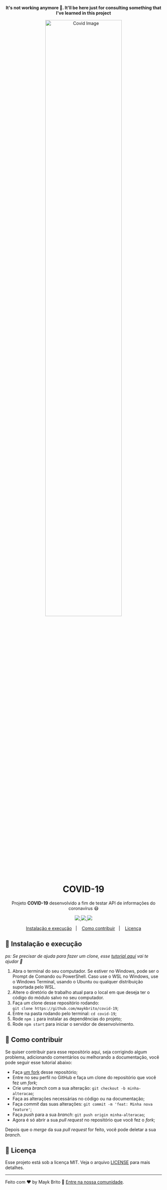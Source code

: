 <p align="center">
<strong> It's not working anymore 👀. It'll be here just for consulting something that I've learned in this project</strong>
</p>

<p align="center">
<img width="70%" src="https://i.imgur.com/SroyvTi.png" alt="Covid Image"/>
</p>

<h1 align="center">COVID-19</h1>
<p align="center">Projeto <strong>COVID-19</strong> desenvolvido a fim de testar API de informações do coronavírus 😷</p>
<p align="center">
  <a aria-label="Mayk" href="https://github.com/maykbrito/">
    <img src="https://img.shields.io/badge/mayk@rocketseat-35.0-informational?logo=medium"></img>
  </a>
  <a aria-label="Node" href="https://github.com/nodejs/node/blob/master/doc/changelogs/CHANGELOG_V12.md#12.14.1">
    <img src="https://img.shields.io/badge/node.js@lts-12.14.1-informational?logo=Node.JS"></img>
  </a>
  <a aria-label="Next" href="https://nextjs.org/blog/next-9-3">
    <img src="https://img.shields.io/badge/nextjs-9.3-informational"></img>
  </a>
</p>


<p align="center">
  <a href="#-instalação-e-execução">Instalação e execução</a>&nbsp;&nbsp;&nbsp;|&nbsp;&nbsp;&nbsp;
  <a href="#-como-contribuir">Como contribuir</a>&nbsp;&nbsp;&nbsp;|&nbsp;&nbsp;&nbsp;
  <a href="#memo-licença">Licença</a>
</p>

## 🚀 Instalação e execução

_ps: Se precisar de ajuda para fazer um clone, esse [tutorial aqui](https://help.github.com/pt/github/creating-cloning-and-archiving-repositories/cloning-a-repository) vai te ajudar 💖_

1. Abra o terminal do seu computador. Se estiver no Windows, pode ser o Prompt de Comando ou PowerShell. Caso use o WSL no Windows, use o Windows Terminal, usando o Ubuntu ou qualquer distribuição suportada pelo WSL. 
2. Altere o diretório de trabalho atual para o local em que deseja ter o código do módulo salvo no seu computador.
3. Faça um clone desse repositório rodando: <br> `git clone https://github.com/maykbrito/covid-19`;
4. Entre na pasta rodando pelo terminal: `cd covid-19`;
5. Rode `npm i` para instalar as dependências do projeto;
6. Rode `npm start` para iniciar o servidor de desenvolvimento.

## 🤔 Como contribuir

Se quiser contribuir para esse repositório aqui, seja corrigindo algum problema, adicionando comentários ou melhorando a documentação, você pode seguir esse tutorial abaixo:

- Faça [um fork](https://help.github.com/pt/github/getting-started-with-github/fork-a-repo) desse repositório;
- Entre no seu perfil no GitHub e faça um clone do repositório que você fez um *fork*;
- Crie uma *branch* com a sua alteração: `git checkout -b minha-alteracao`;
- Faça as alterações necessárias no código ou na documentação;
- Faça *commit* das suas alterações: `git commit -m 'feat: Minha nova feature'`;
- Faça *push* para a sua *branch*: `git push origin minha-alteracao`;
- Agora é só abrir a sua *pull request* no repositório que você fez o *fork*;

Depois que o *merge* da sua *pull request* for feito, você pode deletar a sua *branch*.

## :memo: Licença

Esse projeto está sob a licença MIT. Veja o arquivo [LICENSE](LICENSE.md) para mais detalhes.

---
Feito com ♥ by Mayk Brito :wave: [Entre na nossa comunidade](https://discordapp.com/invite/gCRAFhc).
